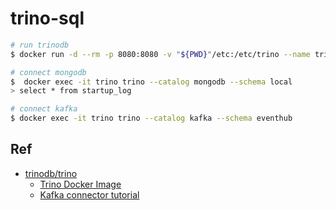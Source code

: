 # trino-sql

```bash
# run trinodb
$ docker run -d --rm -p 8080:8080 -v "${PWD}"/etc:/etc/trino --name trino trinodb/trino

# connect mongodb
$  docker exec -it trino trino --catalog mongodb --schema local
> select * from startup_log

# connect kafka
$ docker exec -it trino trino --catalog kafka --schema eventhub
```

## Ref

- [trinodb/trino](https://github.com/trinodb/trino)
  - [Trino Docker Image](https://github.com/trinodb/trino/tree/master/core/docker)
  - [Kafka connector tutorial](https://trino.io/docs/current/connector/kafka-tutorial.html)
